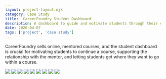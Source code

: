 ```yaml
---
layout: project-layout.njk
category: Case Study
title:  CareerFoundry Student Dashboard
description: A dashboard to guide and motivate students through their course
date: 2020-04-07
tags: ['project', 'case study']
---
```


CareerFoundry sells online, mentored courses, and the student dashboard is crucial for motivating students to continue a course, supporting the relationship with the mentor, and letting students get where they want to go within a course.

<img class="border" src="https://s3.amazonaws.com/julia-himmel-personal-site/Projects/CareerFoundry+Dashboard/cf-dash-sketch-v1.JPG">

<img class="border" src="https://s3.amazonaws.com/julia-himmel-personal-site/Projects/CareerFoundry+Dashboard/CF-dash-june-15-v2.jpg">

<img class="border" src="https://s3.amazonaws.com/julia-himmel-personal-site/Projects/CareerFoundry+Dashboard/CF-dash-june-15-v4+(1).jpg">

<img class="border" src="https://s3.amazonaws.com/julia-himmel-personal-site/Projects/CareerFoundry+Dashboard/CF-dash-june-15-v6_June+25-3.jpg">

<img class="border" src="https://s3.amazonaws.com/julia-himmel-personal-site/Projects/CareerFoundry+Dashboard/Screen+Shot+2015-11-05+at+14.07.10.png">

<img class="border" src="https://s3.amazonaws.com/julia-himmel-personal-site/Projects/CareerFoundry+Dashboard/Screen+Shot+2015-12-09+at+17.39.52.png">

<img class="border" src="https://s3.amazonaws.com/julia-himmel-personal-site/Projects/CareerFoundry+Dashboard/Screen+Shot+2015-12-09+at+17.44.24.png">

<img class="border" src="https://s3.amazonaws.com/julia-himmel-personal-site/Projects/CareerFoundry+Dashboard/Screen+Shot+2017-01-02+at+11.57.08.png">

<img class="border" src="https://s3.amazonaws.com/julia-himmel-personal-site/Projects/CareerFoundry+Dashboard/Screen+Shot+2017-04-28+at+1.41.02+PM.png">
